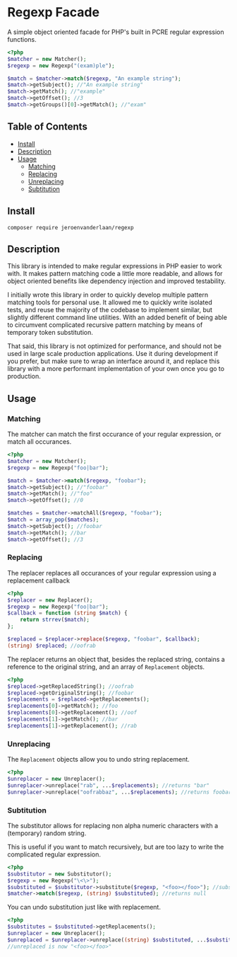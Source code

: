 # Regexp Facade

A simple object oriented facade for PHP's built in PCRE regular expression functions.

```php
<?php
$matcher = new Matcher();
$regexp = new Regexp("(exam)ple");

$match = $matcher->match($regexp, "An example string");
$match->getSubject(); //"An example string"
$match->getMatch(); //"example"
$match->getOffset(); //3
$match->getGroups()[0]->getMatch(); //"exam"
```

## Table of Contents

* [Install](#install)
* [Description](#description)
* [Usage](#usage)
  + [Matching](#matching)
  + [Replacing](#replacing)
  + [Unreplacing](#unreplacing)
  + [Subtitution](#subtitution)

## Install
```
composer require jeroenvanderlaan/regexp
```

## Description

This library is intended to make regular expressions in PHP easier to work with. It makes pattern matching code a little more readable, and allows for object oriented benefits like dependency injection and improved testability.

I initially wrote this library in order to quickly develop multiple pattern matching tools for personal use. It allowed me to quickly write isolated tests, and reuse the majority of the codebase to implement similar, but slightly different command line utilities. With an added benefit of being able to circumvent complicated recursive pattern matching by means of temporary token substitution.

That said, this library is not optimized for performance, and should not be used in large scale production applications.
Use it during development if you prefer, but make sure to wrap an interface around it,
and replace this library with a more performant implementation of your own once you go to production.

## Usage

### Matching

The matcher can match the first occurance of your regular expression, or match all occurances.

```php
<?php
$matcher = new Matcher();
$regexp = new Regexp("foo|bar");

$match = $matcher->match($regexp, "foobar");
$match->getSubject(); //"foobar"
$match->getMatch(); //"foo"
$match->getOffset(); //0

$matches = $matcher->matchAll($regexp, "foobar");
$match = array_pop($matches);
$match->getSubject(); //foobar
$match->getMatch(); //bar
$match->getOffset(); //3
```

### Replacing

The replacer replaces all occurances of your regular expression using a replacement callback

```php
<?php
$replacer = new Replacer();
$regexp = new Regexp("foo|bar");
$callback = function (string $match) {
	return strrev($match);
};

$replaced = $replacer->replace($regexp, "foobar", $callback);
(string) $replaced; //oofrab
```

The replacer returns an object that, besides the replaced string, contains a reference to the original string, and an array of ```Replacement``` objects.

```php
<?php
$replaced->getReplacedString(); //oofrab
$replaced->getOriginalString(); //foobar
$replacements = $replaced->getReplacements();
$replacements[0]->getMatch(); //foo
$replacements[0]->getReplacement(); //oof
$replacements[1]->getMatch(); //bar
$replacements[1]->getReplacement(); //rab
```

### Unreplacing

The ```Replacement``` objects allow you to undo string replacement.

```php
<?php
$unreplacer = new Unreplacer();
$unreplacer->unreplace("rab", ...$replacements); //returns "bar"
$unreplacer->unreplace("oofrabbaz", ...$replacements); //returns foobarbaz
```

### Subtitution

The substitutor allows for replacing non alpha numeric characters with a (temporary) random string.

This is useful if you want to match recursively, but are too lazy to write the complicated regular expression.

```php
<?php
$substitutor = new Substitutor();
$regexp = new Regexp("\<\>");
$substituted = $substitutor->substitute($regexp, "<foo></foo>"); //substitutes all "<" and ">"
$matcher->match($regexp, (string) $substituted); //returns null
```

You can undo substitution just like with replacement.

```php
<?php
$substitutes = $substituted->getReplacements();
$unreplacer = new Unreplacer();
$unreplaced = $unreplacer->unreplace((string) $substituted, ...$substitutes);
//unreplaced is now "<foo></foo>"
```